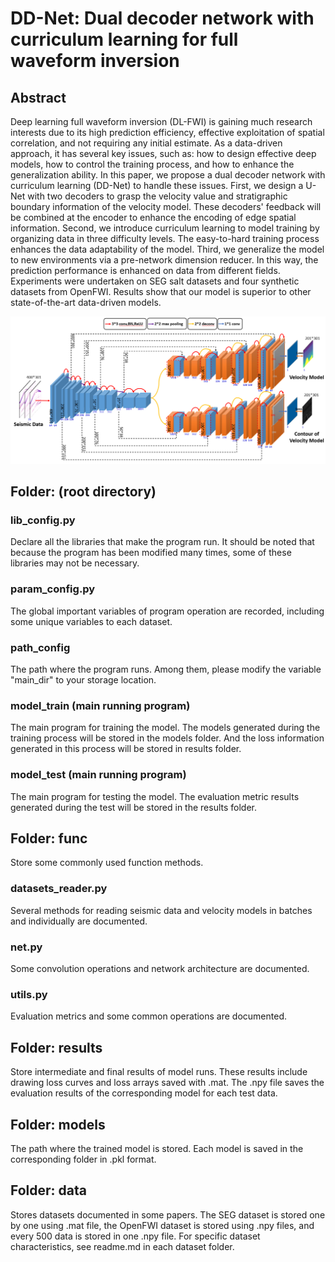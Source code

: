 # DD-Net: Dual decoder network with curriculum learning for full waveform inversion

## Abstract
Deep learning full waveform inversion (DL-FWI) is gaining much research interests due to its high prediction efficiency, effective exploitation of spatial correlation, and not requiring any initial estimate. As a data-driven approach, it has several key issues, such as: how to design effective deep models, how to control the training process, and how to enhance the generalization ability. In this paper, we propose a dual decoder network with curriculum learning (DD-Net) to handle these issues. First, we design a U-Net with two decoders to grasp the velocity value and stratigraphic boundary information of the velocity model. These decoders' feedback will be combined at the encoder to enhance the encoding of edge spatial information. Second, we introduce curriculum learning to model training by organizing data in three difficulty levels. The easy-to-hard training process enhances the data adaptability of the model. Third, we generalize the model to new environments via a pre-network dimension reducer. In this way, the prediction performance is enhanced on data from different fields. Experiments were undertaken on SEG salt datasets and four synthetic datasets from OpenFWI. Results show that our model is superior to other state-of-the-art data-driven models.

![image](DDNet.png)

## Folder: (root directory)

### lib_config.py
Declare all the libraries that make the program run.
It should be noted that because the program has been modified many times, some of these libraries may not be necessary.

### param_config.py
The global important variables of program operation are recorded, including some unique variables to each dataset.

### path_config
The path where the program runs.
Among them, please modify the variable "main_dir" to your storage location.

### model_train (main running program)
The main program for training the model.
The models generated during the training process will be stored in the models folder.
And the loss information generated in this process will be stored in results folder.

### model_test (main running program)
The main program for testing the model.
The evaluation metric results generated during the test will be stored in the results folder.

## Folder: func
Store some commonly used function methods.

### datasets_reader.py
Several methods for reading seismic data and velocity models in batches and individually are documented.

### net.py
Some convolution operations and network architecture are documented.

### utils.py
Evaluation metrics and some common operations are documented.

## Folder: results
Store intermediate and final results of model runs.
These results include drawing loss curves and loss arrays saved with .mat.
The .npy file saves the evaluation results of the corresponding model for each test data.

## Folder: models
The path where the trained model is stored.
Each model is saved in the corresponding folder in .pkl format.

## Folder: data
Stores datasets documented in some papers.
The SEG dataset is stored one by one using .mat file, the OpenFWI dataset is stored using .npy files, and every 500 data is stored in one .npy file.
For specific dataset characteristics, see readme.md in each dataset folder.
